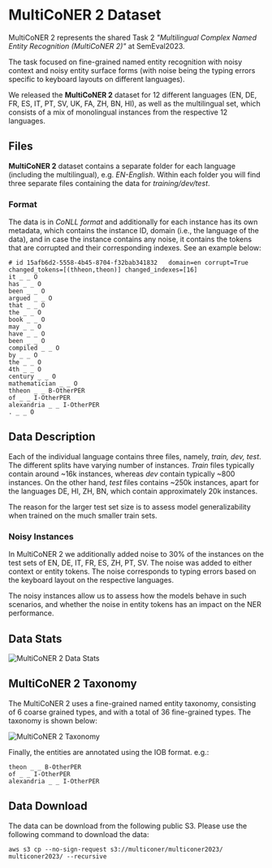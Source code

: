 
# MultiCoNER 2 Dataset

MultiCoNER 2 represents the shared Task 2 *"Multilingual Complex Named Entity Recognition (MultiCoNER 2)"* at SemEval2023. 

The task focused on fine-grained named entity recognition with noisy context and noisy entity surface forms (with noise being the typing errors specific to keyboard layouts on different languages). 

We released the __MultiCoNER 2__ dataset for 12 different languages (EN, DE, FR, ES, IT, PT, SV, UK, FA, ZH, BN, HI), as well as the multilingual set, which consists of a mix of monolingual instances from the respective 12 languages. 


## Files

**MultiCoNER 2** dataset contains a separate folder for each language (including the multilingual), e.g. *EN-English*. Within each folder you will find three separate files containing the data for *training/dev/test*. 

### Format
The data is in *CoNLL format* and additionally for each instance has its own metadata, which contains the instance ID, domain (i.e., the language of the data), and in case the instance contains any noise, it contains the tokens that are corrupted and their corresponding indexes. See an example below:

```
# id 15afb6d2-5558-4b45-8704-f32bab341832   domain=en corrupt=True  changed_tokens=[(thheon,theon)] changed_indexes=[16]
it _ _ O
has _ _ O
been _ _ O
argued _ _ O
that _ _ O
the _ _ O
book _ _ O
may _ _ O
have _ _ O
been _ _ O
compiled _ _ O
by _ _ O
the _ _ O
4th _ _ O
century _ _ O
mathematician _ _ O
thheon _ _ B-OtherPER
of _ _ I-OtherPER
alexandria _ _ I-OtherPER
. _ _ O
```

## Data Description

Each of the individual language contains three files, namely, *train, dev, test*. The different splits have varying number of instances. *Train* files typically contain around ~16k instances, whereas *dev* contain typically ~800 instances. On the other hand, *test* files contains ~250k instances, apart for the languages DE, HI, ZH, BN, which contain approximately 20k instances.

The reason for the larger test set size is to assess model generalizability when trained on the much smaller train sets. 

### Noisy Instances
In MultiCoNER 2 we additionally added noise to 30% of the instances on the test sets of EN, DE, IT, FR, ES, ZH, PT, SV. The noise was added to either context or entity tokens. The noise corresponds to typing errors based on the keyboard layout on the respective languages.  

The noisy instances allow us to assess how the models behave in such scenarios, and whether the noise in entity tokens has an impact on the NER performance.

## Data  Stats
![MultiCoNER 2 Data Stats](https://drive.google.com/uc?export=view&id=1QMz1_1giTL7F-sFslwwHUi7ssjza10VJ)

## MultiCoNER 2 Taxonomy
The MultiCoNER 2 uses a fine-grained named entity taxonomy, consisting of 6 coarse grained types, and with a total of 36 fine-grained types. The taxonomy is shown below:

![MultiCoNER 2 Taxonomy](https://drive.google.com/uc?export=view&id=197m--oogeh63gnUFgqU7hzAyIUE0V0u7)

Finally, the entities are annotated using the IOB format. e.g.: 
```
theon _ _ B-OtherPER
of _ _ I-OtherPER
alexandria _ _ I-OtherPER
```

## Data Download
The data can be download from the following public S3. Please use the following command to download the data:

``aws s3 cp --no-sign-request s3://multiconer/multiconer2023/ multiconer2023/ --recursive``